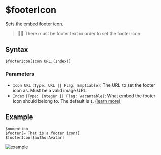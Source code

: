 # $footerIcon
Sets the embed footer icon.

> 🧙‍♂️ There must be footer text in order to set the footer icon.

## Syntax
```
$footerIcon[Icon URL;(Index)]
```

### Parameters
- `Icon URL` `(Type: URL || Flag: Emptiable)`: The URL to set the footer icon as. Must be a valid image URL.
- `Index` `(Type: Integer || Flag: Vacantable)`: What embed the footer icon should belong to. The default is `1`. [(learn more)](../resources/embedIndexes.md)

## Example
```
$nomention
$footer[⬅️ That is a footer icon!]
$footerIcon[$authorAvatar]
```

![example](https://user-images.githubusercontent.com/69215413/123020288-1544f180-d3a0-11eb-9378-3e83e1d1cb60.png)
